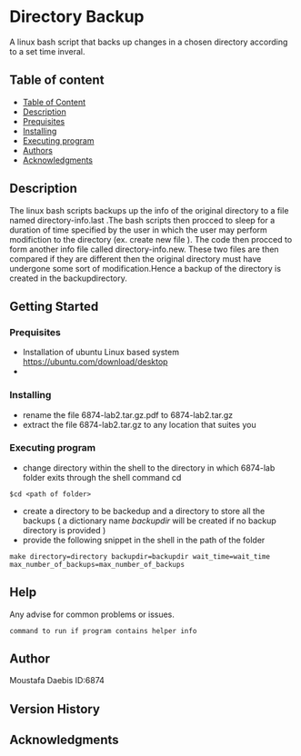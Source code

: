 # Directory Backup

A linux bash script that backs up changes in a chosen directory according to a set time inveral.
## Table of content
* [Table of Content](#table-of-content)
* [Description](#description)
* [Prequisites](#prequisites)
* [Installing](#installing)
* [Executing program](#executing-program)
* [Authors](#authors)
* [Acknowledgments](#acknowledgments)

## Description
The linux bash scripts backups up the info of the original directory to a file named directory-info.last .The bash scripts then procced to sleep for a duration of time specified by the user in which the user may perform modifiction to the directory (ex. create new file ). The code then procced to form another info file called directory-info.new. These two files are then compared if they are different then the original directory must have undergone some sort of modification.Hence a backup of the directory is created in the backupdirectory.

## Getting Started

### Prequisites 

* Installation of ubuntu Linux based system
https://ubuntu.com/download/desktop
*

### Installing

* rename the file 6874-lab2.tar.gz.pdf to 6874-lab2.tar.gz
* extract the file 6874-lab2.tar.gz to any location that suites you

### Executing program

* change directory within the shell to the directory in which 6874-lab folder exits through the shell command cd
```
$cd <path of folder>
```
* create a directory to be backedup and a directory to store all the backups ( a dictionary name *backupdir* will be created if no backup directory is provided  )
* provide the following snippet in the shell in the path of the folder 
```
make directory=directory backupdir=backupdir wait_time=wait_time max_number_of_backups=max_number_of_backups
```

## Help

Any advise for common problems or issues.
```
command to run if program contains helper info
```

## Author

Moustafa Daebis
ID:6874


## Version History


## Acknowledgments

